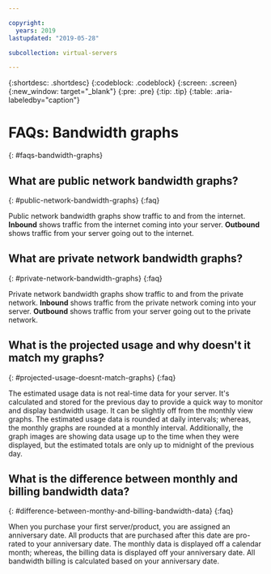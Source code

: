 ```yaml
---

copyright:
  years: 2019
lastupdated: "2019-05-28"

subcollection: virtual-servers

---
```


{:shortdesc: .shortdesc}
{:codeblock: .codeblock}
{:screen: .screen}
{:new_window: target="_blank"}
{:pre: .pre}
{:tip: .tip}
{:table: .aria-labeledby="caption"}

# FAQs: Bandwidth graphs
{: #faqs-bandwidth-graphs}

## What are public network bandwidth graphs?
{: #public-network-bandwidth-graphs}
{:faq}

Public network bandwidth graphs show traffic to and from the internet. **Inbound** shows traffic from the internet coming into your server. **Outbound** shows traffic from your server going out to the internet.

## What are private network bandwidth graphs?
{: #private-network-bandwidth-graphs}
{:faq}

Private network bandwidth graphs show traffic to and from the private network. **Inbound** shows traffic from the private network coming into your server. **Outbound** shows traffic from your server going out to the private network.

## What is the projected usage and why doesn't it match my graphs?
{: #projected-usage-doesnt-match-graphs}
{:faq}

The estimated usage data is not real-time data for your server. It's calculated and stored for the previous day to provide a quick way to monitor and display bandwidth usage. It can be slightly off from the monthly view graphs. The estimated usage data is rounded at daily intervals; whereas, the monthly graphs are rounded at a monthly interval. Additionally, the graph images are showing data usage up to the time when they were displayed, but the estimated totals are only up to midnight of the previous day.

## What is the difference between monthly and billing bandwidth data?
{: #difference-between-monthy-and-billing-bandwidth-data}
{:faq}

When you purchase your first server/product, you are assigned an anniversary date. All products that are purchased after this date are pro-rated to your anniversary date. The monthly data is displayed off a calendar month; whereas, the billing data is displayed off your anniversary date. All bandwidth billing is calculated based on your anniversary date.
